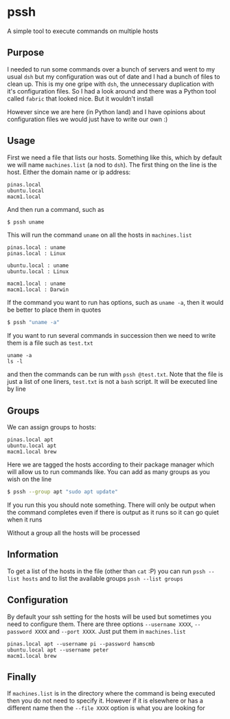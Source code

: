 # pssh

A simple tool to execute commands on multiple hosts

## Purpose

I needed to run some commands over a bunch of servers and went to my usual `dsh` but my configuration was out of date and I had a bunch of files to clean up. This is my one gripe with `dsh`, the unnecessary duplication with it's configuration files. So I had a look around and there was a Python tool called `fabric` that looked nice. But it wouldn't install

However since we are here (in Python land) and I have opinions about configuration files we would just have to write our own :)

## Usage

First we need a file that lists our hosts. Something like this, which by default we will name `machines.list` (a nod to `dsh`). The first thing on the line is the host. Either the domain name or ip address:

```
pinas.local
ubuntu.local
macm1.local
```

And then run a command, such as

```bash
$ pssh uname
```

This will run the command `uname` on all the hosts in `machines.list`

```
pinas.local : uname
pinas.local : Linux

ubuntu.local : uname
ubuntu.local : Linux

macm1.local : uname
macm1.local : Darwin
```

If the command you want to run has options, such as `uname -a`, then it would be better to place them in quotes

```bash
$ pssh "uname -a"
```

If you want to run several commands in succession then we need to write them is a file such as `test.txt`

```
uname -a
ls -l
```

and then the commands can be run with `pssh @test.txt`. Note that the file is just a list of one liners, `test.txt` is not a `bash` script. It will be executed line by line

## Groups

We can assign groups to hosts:

```
pinas.local apt
ubuntu.local apt
macm1.local brew
```

Here we are tagged the hosts according to their package manager which will allow us to run commands like. You can add as many groups as you wish on the line

```bash
$ pssh --group apt "sudo apt update"
```

If you run this you should note something. There will only be output when the command completes even if there is output as it runs so it can go quiet when it runs

Without a group all the hosts will be processed

## Information

To get a list of the hosts in the file (other than `cat` :P) you can run `pssh --list hosts` and to list the available groups `pssh --list groups`

## Configuration

By default your ssh setting for the hosts will be used but sometimes you need to configure them. There are three options `--username XXXX`, `--password XXXX` and `--port XXXX`. Just put them in `machines.list`

```
pinas.local apt --username pi --password hamscmb
ubuntu.local apt --username peter
macm1.local brew

```

## Finally

If `machines.list` is in the directory where the command is being executed then you do not need to specify it. However if it is elsewhere or has a different name then the `--file XXXX` option is what you are looking for
